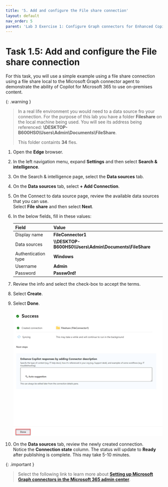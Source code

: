 ```yaml
---
title: '5. Add and configure the File share connection'
layout: default
nav_order: 5
parent: 'Lab 3 Exercise 1: Configure Graph connectors for Enhanced Copilot Experience'
---
```


# Task 1.5: Add and configure the File share connection

For this task, you will use a simple example using a file share connection using a file share local to the Microsoft Graph connector agent to demonstrate the ability of Copilot for Microsoft 365 to use on-premises content.

{: .warning }
> In a real life environment you would need to a data source fro your connection. For the purpose of this lab you have a folder **Fileshare** on the local machine being used. You will see its address being referenced:
**\\DESKTOP-B600HS0\\Users\\Admin\\Documents\\FileShare**.
> 
> This folder containts **34** fles.

1. Open the **Edge** browser.

1. In the left navigation menu, expand **Settings** and then select **Search & intelligence**.

1. On the Search & intelligence page, select the **Data sources** tab.

1. On the **Data sources** tab, select **+ Add Connection**.

1. On the Connect to data source page, review the available data sources that you can use.  
    Select **File share** and then select **Next**.

1. In the below fields, fill in these values:

    | Field | Value | 
    |:---------|:---------|
    | Display name | **FileConnector1** | 
    | Data sources  | **\\\DESKTOP-B600HS0\Users\\Admin\Documents\FileShare** | 
    | Authentication type |  **Windows**  | 
    | Username |  **Admin**  | 
    | Password |  **Passw0rd!**  | 


1. Review the info and select the check-box to accept the terms.

1. Select **Create**.

1. Select **Done**.

    ![last step.jpg](../media/Updates/lastStep.jpg)

1. On the **Data sources** tab, review the newly created connection.  
    Notice the **Connection state** column. The status will update to **Ready** after publishing is complete. This may take 5-10 minutes.

   
{: .important }
> Select the following link to learn more about [**Setting up Microsoft Graph connectors in the Microsoft 365 admin center**](https://learn.microsoft.com/microsoftsearch/configure-connector).
